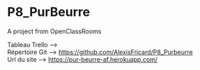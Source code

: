 # P8_PurBeurre
A project from OpenClassRooms

Tableau Trello -->  
Répertoire Git --> https://github.com/AlexisFricard/P8_Purbeurre  
Url du site --> https://pur-beurre-af.herokuapp.com/

